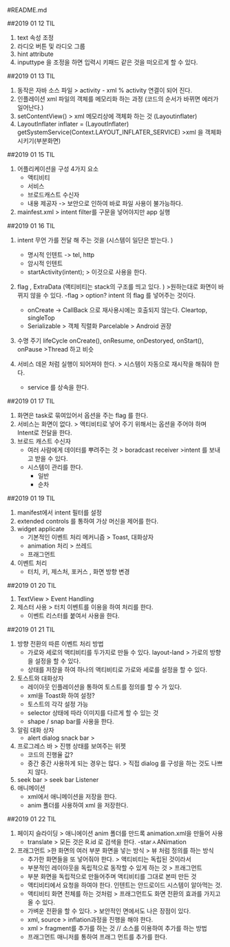 #README.md

##2019 01 12 TIL
1. text 속성 조정
2. 라디오 버튼 및 라디오 그룹
3. hint attribute
4. inputtype 을 조정을 하면 입력시 키패드 같은 것을 떠오르게 할 수 있다.

##2019 01 13 TIL
1. 동작은 자바 소스 파일 > activity - xml % activity 연결이 되어 진다.
2. 인플레이션 xml 파일의 객체를 메모리화 하는 과정 (코드의 순서가 바뀌면 에러가 일어난다.)
3. setContentView() > xml 메모리상에 객체화 하는 것 (Layoutinflater)
4. LayoutInflater inflater = (LayoutInflater) getSystemService(Context.LAYOUT_INFLATER_SERVICE) >xml 을 객체화 시키기(부분화면)

##2019 01 15 TIL
1. 어플리케이션을 구성 4가지 요소
    - 액티비티
    - 서비스
    - 브로드캐스트 수신자
    - 내용 제공자 -> 보안으로 인하여 바로 파일 사용이 불가능하다.
2. mainfest.xml > intent filter를 구문을 넣어야지만 app 실행

##2019 01 16 TIL
1. intent 무언 가를 전달 해 주는 것을 (시스템이 일단은 받는다. )
    - 명시적 인텐트 -> tel, http
    - 암시적 인텐트
    - startActivity(intent); > 이것으로 사용을 한다.
2. flag , ExtraData (액티비티는 stack의 구조를 띄고 있다. ) >원하는대로 화면이 바뀌지 않을 수 있다.
    -flag > option? intent 의 flag 를 넣어주는 것이다.
    - onCreate -> CallBack 으로 재사용시에는 호출되지 않는다. Cleartop, singleTop
    - Serializable > 객체 직렬화 Parcelable > Android 권장

3. 수명 주기 lifeCycle onCreate(), onResume, onDestoryed, onStart(), onPause >Thread 하고 비슷
4. 서비스 데몬 처럼 실행이 되어져야 한다. > 시스템이 자동으로 재시작을 해줘야 한다. 
    -  service 를 상속을 한다. 
    
##2019 01 17 TIL
1. 화면은 task로 묶여있어서 옵션을 주는 flag 를 한다. 
2. 서비스는 화면이 없다. > 액티비티로 넣어 주기 위해서는 옵션을 주어야 하며 Intent로 전달을 한다.
3. 브로드 캐스트 수신자 
    - 여러 사람에게 데이터를 뿌려주는 것 > boradcast receiver >intent 를 보내고 받을 수 있다. 
    - 시스템이 관리를 한다. 
        - 일반
        - 순차

##2019 01 19 TIL
1. manifest에서 intent 필터를 설정
2.  extended controls 를 통하여 가상 머신을 제어를 한다. 
3. widget applicate
    - 기본적인 이벤트 처리 메커니즘 > Toast,  대화상자
    - animation 처리 > 쓰레드
    - 프래그먼트
4. 이벤트 처리
    - 터치, 키, 제스처, 포커스 , 화면 방향 변경
    
##2019 01 20 TIL
1. TextView > Event Handling
2. 제스터 사용 > 터치 이벤트를 이용을 하여 처리를 한다. 
    - 이벤트 리스터를 붙여서 사용을 한다. 

##2019 01 21 TIL
1. 방향 전환의 따른 이벤트 처리 방법
    - 가로와 세로의 액티비티를 두가지로 만들 수 있다. layout-land > 가로의 방향을 설정을 할 수 있다. 
    - 상태를 저장을 하여 하나의 액티비티로 가로와 세로를 설정을 할 수 있다. 
2. 토스트와 대화상자
     - 레이아웃 인플레이션을 통하여 토스트를 정의를 할 수 가 있다. 
     - xml을 Toast화 하여 설정?
     - 토스트의 각각 설정 가능
     - selector 상태에 따라 이미지를 다르게 할 수 있는 것
     -  shape / snap bar를 사용을 한다.  
3. 알림 대화 상자
    -  alert dialog snack bar > 
4. 프로그레스 바 > 진행 상태를 보여주는 위젯
    - 코드의 진행율 값?
    - 중간 중간 사용하게 되는 경우는 많다. > 직접 dialog 를 구성을 하는 것도 
        나쁘지 않다. 
5. seek bar > seek bar Listener    
6. 애니메이션 
    - xml에서 애니메이션을 저장을 한다. 
    - anim 폴더를 사용하여 xml 을 저장한다. 

##2019 01 22 TIL
1. 페이지 슬라이딩 > 애니에이션 anim 폴더를 만드록 animation.xml을 만들어 사용
    - translate > 모든 것은 R.id 로 검색을 한다. 
    -starㅅANimation
2. 프래그먼트 >한 화면의 여러 부분 화면을 넣는 방식 > 뷰 처럼 정의를 하는 방식
     - 추가한 화면들을 또 넣어줘야 한다. > 액티비티는 독립된 것이라서
     - 부분적인 레이아웃을 독립적으로 동작할 수 있게 하는 것 > 프래그먼트
     - 부분 화면을 독립적으로 만들어주며 액티비티를 그대로 본떠 만든 것
     - 액티비티에서 요청을 하여야 한다. 인텐트는 안드로이드 시스템이 알아먹는 것.
     - 액티비티 화면 전체를 하는 것처럼 > 프래그먼트도 화면 전환의 효과를 가지고 올 수 있다. 
     - 가벼운 전환을 할 수 있다. > 보안적인 면에서도 나은 장점이 있다. 
     - xml, source > inflation과정을 진행을 해야 한다. 
     - xml > fragment를 추가를 하는 것 // 소스를 이용하여 추가를 하는 방법
     - 프래그먼트 매니저를 통하여 프래그 먼트를 추가를 한다. 
    